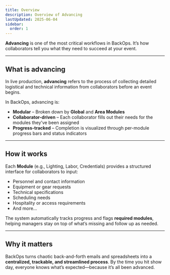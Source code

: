 ```yaml
---
title: Overview
description: Overview of Advancing
lastUpdated: 2025-06-04
sidebar:
  order: 1
---
```


**Advancing** is one of the most critical workflows in BackOps. It’s how collaborators tell you what they need to succeed at your event.

---

## What is advancing

In live production, **advancing** refers to the process of collecting detailed logistical and technical information from collaborators before an event begins.

In BackOps, advancing is:

- **Modular** – Broken down by **Global** and **Area Modules**
- **Collaborator-driven** – Each collaborator fills out their needs for the modules they’ve been assigned
- **Progress-tracked** – Completion is visualized through per-module progress bars and status indicators

---

## How it works

Each **Module** (e.g., Lighting, Labor, Credentials) provides a structured interface for collaborators to input:

- Personnel and contact information
- Equipment or gear requests
- Technical specifications
- Scheduling needs
- Hospitality or access requirements
- And more…

The system automatically tracks progress and flags **required modules**, helping managers stay on top of what’s missing and follow up as needed.

---

## Why it matters

BackOps turns chaotic back-and-forth emails and spreadsheets into a **centralized, trackable, and streamlined process**.
By the time you hit show day, everyone knows what’s expected—because it’s all been advanced.
